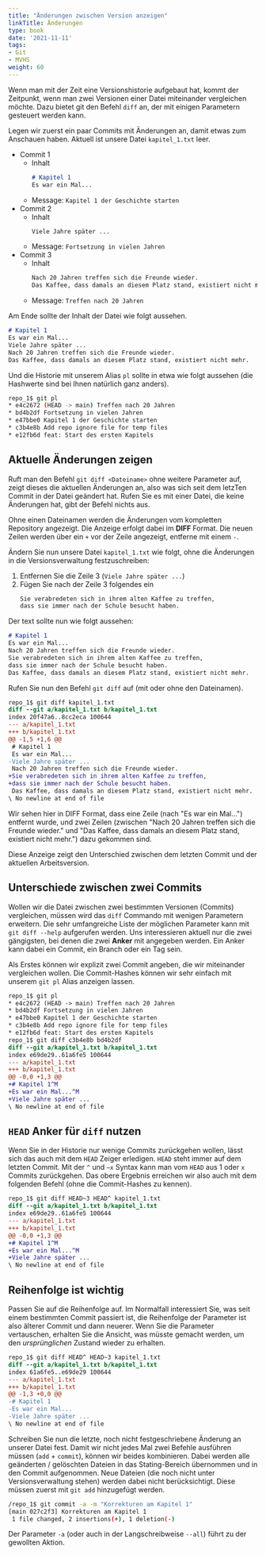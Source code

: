 ```yaml
---
title: "Änderungen zwischen Version anzeigen"
linkTitle: Änderungen
type: book
date: '2021-11-11'
tags:
- Git
- MVHS
weight: 60
---
```

Wenn man mit der Zeit eine Versionshistorie aufgebaut hat, kommt der Zeitpunkt, wenn man zwei Versionen einer Datei miteinander vergleichen möchte. Dazu bietet git den Befehl `diff` an, der mit einigen Parametern gesteuert werden kann.

Legen wir zuerst ein paar Commits mit Änderungen an, damit etwas zum Anschauen haben. Aktuell ist unsere Datei `kapitel_1.txt` leer.

- Commit 1
  - Inhalt
    ```markdown
    # Kapitel 1
    Es war ein Mal...
    ```
  - Message: `Kapitel 1 der Geschichte starten`
- Commit 2
  - Inhalt
    ```markdown
    Viele Jahre später ...
    ```
  - Message: `Fortsetzung in vielen Jahren`
- Commit 3
  - Inhalt
    ```markdown
    Nach 20 Jahren treffen sich die Freunde wieder.
    Das Kaffee, dass damals an diesem Platz stand, existiert nicht mehr.
    ```
  - Message: `Treffen nach 20 Jahren`

Am Ende sollte der Inhalt der Datei wie folgt aussehen.

```markdown
# Kapitel 1
Es war ein Mal...
Viele Jahre später ...
Nach 20 Jahren treffen sich die Freunde wieder.
Das Kaffee, dass damals an diesem Platz stand, existiert nicht mehr.
```

Und die Historie mit unserem Alias `pl` sollte in etwa wie folgt aussehen (die Hashwerte sind bei Ihnen natürlich ganz anders).

```bash
repo_1$ git pl
* e4c2672 (HEAD -> main) Treffen nach 20 Jahren
* bd4b2df Fortsetzung in vielen Jahren
* e47bbe0 Kapitel 1 der Geschichte starten
* c3b4e8b Add repo ignore file for temp files
* e12fb6d feat: Start des ersten Kapitels
```

## Aktuelle Änderungen zeigen

Ruft man den Befehl `git diff <Dateiname>` ohne weitere Parameter auf, zeigt dieses die aktuellen Änderungen an, also was sich seit dem letzTen Commit in der Datei geändert hat. Rufen Sie es mit einer Datei, die keine Änderungen hat, gibt der Befehl nichts aus.

Ohne einen Dateinamen werden die Änderungen vom kompletten Repository angezeigt. Die Anzeige erfolgt dabei im **DIFF** Format. Die neuen Zeilen werden über ein `+` vor der Zeile angezeigt, entferne mit einem `-`.

Ändern Sie nun unsere Datei `kapitel_1.txt` wie folgt, ohne die Änderungen in die Versionsverwaltung festzuschreiben:

1. Entfernen Sie die Zeile 3 (`Viele Jahre später ...`)
2. Fügen Sie nach der Zeile 3 folgendes ein
    ```markdown
    Sie verabredeten sich in ihrem alten Kaffee zu treffen,
    dass sie immer nach der Schule besucht haben.
    ```

Der text sollte nun wie folgt aussehen:

```markdown
# Kapitel 1
Es war ein Mal...
Nach 20 Jahren treffen sich die Freunde wieder.
Sie verabredeten sich in ihrem alten Kaffee zu treffen,
dass sie immer nach der Schule besucht haben.
Das Kaffee, dass damals an diesem Platz stand, existiert nicht mehr.
```

Rufen Sie nun den Befehl `git diff` auf (mit oder ohne den Dateinamen).

```diff
repo_1$ git diff kapitel_1.txt
diff --git a/kapitel_1.txt b/kapitel_1.txt
index 20f47a6..8cc2eca 100644
--- a/kapitel_1.txt
+++ b/kapitel_1.txt
@@ -1,5 +1,6 @@
 # Kapitel 1
 Es war ein Mal...
-Viele Jahre später ...
 Nach 20 Jahren treffen sich die Freunde wieder.
+Sie verabredeten sich in ihrem alten Kaffee zu treffen,
+dass sie immer nach der Schule besucht haben.
 Das Kaffee, dass damals an diesem Platz stand, existiert nicht mehr.
\ No newline at end of file
```

Wir sehen hier in DIFF Format, dass eine Zeile (nach "Es war ein Mal...") entfernt wurde, und zwei Zeilen (zwischen "Nach 20 Jahren treffen sich die Freunde wieder." und "Das Kaffee, dass damals an diesem Platz stand, existiert nicht mehr.") dazu gekommen sind.

Diese Anzeige zeigt den Unterschied zwischen dem letzten Commit und der aktuellen Arbeitsversion.

## Unterschiede zwischen zwei Commits

Wollen wir die Datei zwischen zwei bestimmten Versionen (Commits) vergleichen, müssen wird das `diff` Commando mit wenigen Parametern erweitern. Die sehr umfangreiche Liste der möglichen Parameter kann mit `git diff --help` aufgerufen werden. Uns interessieren aktuell nur die zwei gängigsten, bei denen die zwei **Anker** mit angegeben werden. Ein Anker kann dabei ein Commit, ein Branch oder ein Tag sein.

Als Erstes können wir explizit zwei Commit angeben, die wir miteinander vergleichen wollen. Die Commit-Hashes können wir sehr einfach mit unserem `git pl` Alias anzeigen lassen.

```diff
repo_1$ git pl
* e4c2672 (HEAD -> main) Treffen nach 20 Jahren
* bd4b2df Fortsetzung in vielen Jahren
* e47bbe0 Kapitel 1 der Geschichte starten
* c3b4e8b Add repo ignore file for temp files
* e12fb6d feat: Start des ersten Kapitels
repo_1$ git diff c3b4e8b bd4b2df
diff --git a/kapitel_1.txt b/kapitel_1.txt
index e69de29..61a6fe5 100644
--- a/kapitel_1.txt
+++ b/kapitel_1.txt
@@ -0,0 +1,3 @@
+# Kapitel 1^M
+Es war ein Mal...^M
+Viele Jahre später ...
\ No newline at end of file
```

## `HEAD` Anker für `diff` nutzen

Wenn Sie in der Historie nur wenige Commits zurückgehen wollen, lässt sich das auch mit dem `HEAD` Zeiger erledigen. `HEAD` steht immer auf dem letzten Commit. Mit der `^` und `~x` Syntax kann man vom `HEAD` aus 1 oder `x` Commits zurückgehen. Das obere Ergebnis erreichen wir also auch mit dem folgenden Befehl (ohne die Commit-Hashes zu kennen).

```diff
repo_1$ git diff HEAD~3 HEAD^ kapitel_1.txt
diff --git a/kapitel_1.txt b/kapitel_1.txt
index e69de29..61a6fe5 100644
--- a/kapitel_1.txt
+++ b/kapitel_1.txt
@@ -0,0 +1,3 @@
+# Kapitel 1^M
+Es war ein Mal...^M
+Viele Jahre später ...
\ No newline at end of file
```

## Reihenfolge ist wichtig

Passen Sie auf die Reihenfolge auf. Im Normalfall interessiert Sie, was seit einem bestimmten Commit passiert ist, die Reihenfolge der Parameter ist also älterer Commit und dann neuerer. Wenn Sie die Parameter vertauschen, erhalten Sie die Ansicht, was müsste gemacht werden, um den _ursprünglichen_ Zustand wieder zu erhalten.

```diff
repo_1$ git diff HEAD^ HEAD~3 kapitel_1.txt
diff --git a/kapitel_1.txt b/kapitel_1.txt
index 61a6fe5..e69de29 100644
--- a/kapitel_1.txt
+++ b/kapitel_1.txt
@@ -1,3 +0,0 @@
-# Kapitel 1
-Es war ein Mal...
-Viele Jahre später ...
\ No newline at end of file
```

Schreiben Sie nun die letzte, noch nicht festgeschriebene Änderung an unserer Datei fest. Damit wir nicht jedes Mal zwei Befehle ausführen müssen (`add` + `commit`), können wir beides kombinieren. Dabei werden alle geänderten / gelöschten Dateien in das Stating-Bereich übernommen und in den Commit aufgenommen. Neue Dateien (die noch nicht unter Versionsverwaltung stehen) werden dabei nicht berücksichtigt. Diese müssen zuerst mit `git add` hinzugefügt werden.

```bash
/repo_1$ git commit -a -m "Korrekturen am Kapitel 1"
[main 027c2f3] Korrekturen am Kapitel 1
 1 file changed, 2 insertions(+), 1 deletion(-)
```

Der Parameter `-a` (oder auch in der Langschreibweise `--all`) führt zu der gewollten Aktion.